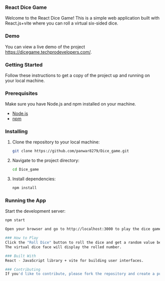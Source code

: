 ### React Dice Game

Welcome to the React Dice Game! This is a simple web application built with React.js+vite where you can roll a virtual six-sided dice.

### Demo

You can view a live demo of the project https://dicegame.techprodevelopers.com/.

### Getting Started

Follow these instructions to get a copy of the project up and running on your local machine.

### Prerequisites

Make sure you have Node.js and npm installed on your machine.

- [Node.js](https://nodejs.org/)
- [npm](https://www.npmjs.com/)

### Installing

1. Clone the repository to your local machine:

    ```bash
    git clone https://github.com/panwar8279/Dice_game.git

    ```

2. Navigate to the project directory:

    ```bash
    cd Dice_game
    ```

3. Install dependencies:

    ```bash
    npm install
    ```

### Running the App

Start the development server:

```bash
npm start

Open your browser and go to http://localhost:3000 to play the dice game.

### How to Play
Click the "Roll Dice" button to roll the dice and get a random value between 1 and 6.
The virtual dice face will display the rolled number.

### Built With
React - JavaScript library + vite for building user interfaces.

### Contributing
If you'd like to contribute, please fork the repository and create a pull request. Feel free to open an issue if you have any suggestions or find any bugs.
 
